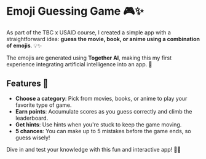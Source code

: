 # Emoji Guessing Game 🎮✨  

As part of the TBC x USAID course, I created a simple app with a straightforward idea: **guess the movie, book, or anime using a combination of emojis**. 💡✨  

The emojis are generated using **Together AI**, making this my first experience integrating artificial intelligence into an app. 🤖  

## Features 🌟  
- **Choose a category**: Pick from movies, books, or anime to play your favorite type of game.  
- **Earn points**: Accumulate scores as you guess correctly and climb the leaderboard.  
- **Get hints**: Use hints when you're stuck to keep the game moving.  
- **5 chances**: You can make up to 5 mistakes before the game ends, so guess wisely!  

Dive in and test your knowledge with this fun and interactive app! 🚀🎉
